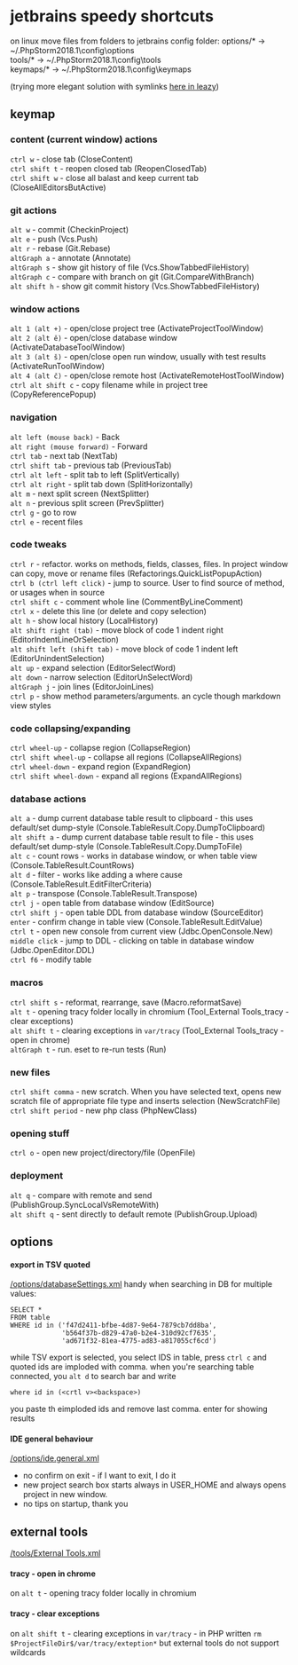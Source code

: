 # jetbrains speedy shortcuts
on linux move files from folders to jetbrains config folder:
options/* -> ~/.PhpStorm2018.1\config\options <br />
tools/* -> ~/.PhpStorm2018.1\config\tools <br />
keymaps/* -> ~/.PhpStorm2018.1\config\keymaps <br />

(trying more elegant solution with symlinks [here in leazy](https://github.com/michondr/leazy/blob/driveto-setup/tasks/programs/jetbrains/doJetbrains.sh))
## keymap
### content (current window) actions
`ctrl w` - close tab (CloseContent) <br />
`ctrl shift t` - reopen closed tab (ReopenClosedTab) <br />
`ctrl shift w` - close all balast and keep current tab (CloseAllEditorsButActive) <br />

### git actions <br />
`alt w` - commit (CheckinProject) <br />
`alt e` - push (Vcs.Push) <br />
`alt r` - rebase (Git.Rebase) <br />
`altGraph a` - annotate (Annotate) <br/>
`altGraph s` - show git history of file (Vcs.ShowTabbedFileHistory) <br/>
`altGraph c` - compare with branch on git (Git.CompareWithBranch)<br />
`alt shift h` - show git commit history (Vcs.ShowTabbedFileHistory) <br />

### window actions <br />
`alt 1 (alt +)` - open/close project tree (ActivateProjectToolWindow) <br />
`alt 2 (alt ě)` - open/close database window (ActivateDatabaseToolWindow) <br />
`alt 3 (alt š)` - open/close open run window, usually with test results (ActivateRunToolWindow) <br />
`alt 4 (alt č)` - open/close remote host (ActivateRemoteHostToolWindow) <br />
`ctrl alt shift c` - copy filename while in project tree (CopyReferencePopup) <br />

### navigation <br />
`alt left (mouse back)` - Back <br />
`alt right (mouse forward)` - Forward <br />
`ctrl tab` - next tab (NextTab) <br />
`ctrl shift tab` - previous tab (PreviousTab) <br />
`ctrl alt left` - split tab to left (SplitVertically) <br />
`ctrl alt right` - split tab down (SplitHorizontally) <br />
`alt m` - next split screen (NextSplitter) <br />
`alt n` - previous split screen (PrevSplitter) <br />
`ctrl g` - go to row <br />
`ctrl e` - recent files <br />

### code tweaks <br />
`ctrl r` - refactor. works on methods, fields, classes, files. In project window can copy, move or rename files (Refactorings.QuickListPopupAction) <br />
`ctrl b (ctrl left click)` - jump to source. User to find source of method, or usages when in source <br />
`ctrl shift c` - comment whole line (CommentByLineComment) <br />
`ctrl x` - delete this line (or delete and copy selection) <br />
`alt h` - show local history (LocalHistory) <br />
`alt shift right (tab)` - move block of code 1 indent right (EditorIndentLineOrSelection) <br />
`alt shift left (shift tab)` - move block of code 1 indent left (EditorUnindentSelection) <br />
`alt up` - expand selection (EditorSelectWord) <br />
`alt down` - narrow selection (EditorUnSelectWord) <br />
`altGraph j` - join lines (EditorJoinLines) <br/>
`ctrl p` - show method parameters/arguments. an cycle though markdown view styles <br />

### code collapsing/expanding
`ctrl wheel-up` - collapse region (CollapseRegion) <br />
`ctrl shift wheel-up` - collapse all regions (CollapseAllRegions) <br />
`ctrl wheel-down` - expand region (ExpandRegion) <br />
`ctrl shift wheel-down` - expand all regions (ExpandAllRegions) <br />

### database actions <br />
`alt a` - dump current database table result to clipboard - this uses default/set dump-style (Console.TableResult.Copy.DumpToClipboard) <br />
`alt shift a` - dump current database table result  to file - this uses default/set dump-style (Console.TableResult.Copy.DumpToFile) <br />
`alt c` - count rows - works in database window, or when table view (Console.TableResult.CountRows) <br />
`alt d` - filter - works like adding a where cause (Console.TableResult.EditFilterCriteria) <br />
`alt p` - transpose (Console.TableResult.Transpose) <br />
`ctrl j` - open table from database window (EditSource) <br />
`ctrl shift j` - open table DDL from database window (SourceEditor) <br />
`enter` - confirm change in table view (Console.TableResult.EditValue) <br />
`ctrl t` - open new console from current view (Jdbc.OpenConsole.New) <br />
`middle click` - jump to DDL - clicking on table in database window (Jdbc.OpenEditor.DDL) <br />
`ctrl f6` - modify table <br />

### macros <br />
`ctrl shift s` - reformat, rearrange, save (Macro.reformatSave) <br />
`alt t` - opening tracy folder locally in chromium (Tool_External Tools_tracy - clear exceptions) <br />
`alt shift t` - clearing exceptions in `var/tracy` (Tool_External Tools_tracy - open in chrome) <br />
`altGraph t` - run. eset to re-run tests (Run) <br />

### new files <br />
`ctrl shift comma` - new scratch. When you have selected text, opens new scratch file of appropriate file type and inserts selection (NewScratchFile) <br />
`ctrl shift period` - new php class (PhpNewClass) <br />

### opening stuff <br />
`ctrl o` - open new project/directory/file (OpenFile) <br />

### deployment <br />
`alt q` - compare with remote and send (PublishGroup.SyncLocalVsRemoteWith) <br />
`alt shift q` - sent directly to default remote (PublishGroup.Upload) <br />

## options

#### export in TSV quoted
[/options/databaseSettings.xml](/options/databaseSettings.xml)
handy when searching in DB for multiple values:  
```mysql
SELECT * 
FROM table 
WHERE id in ('f47d2411-bfbe-4d87-9e64-7879cb7dd8ba',
             'b564f37b-d829-47a0-b2e4-310d92cf7635',
             'ad671f32-81ea-4775-ad83-a817055cf6cd')
```

while TSV export is selected, you select IDS in table, press `ctrl c` and quoted ids are imploded with comma. when you're searching table connected, you `alt d` to search bar and write  
```mysql
where id in (<crtl v><backspace>)
```
you paste th eimploded ids and remove last comma. enter for showing results

#### IDE general behaviour
[/options/ide.general.xml](/options/ide.general.xml)

* no confirm on exit - if I want to exit, I do it
* new project search box starts always in USER_HOME and always opens project in new window.
* no tips on startup, thank you

## external tools
[/tools/External Tools.xml](/tools/External%20Tools.xml)

#### tracy - open in chrome
on `alt t` - opening tracy folder locally in chromium

#### tracy - clear exceptions
on `alt shift t` - clearing exceptions in `var/tracy` - in PHP written `rm $ProjectFileDir$/var/tracy/exteption*` but external tools do not support wildcards  